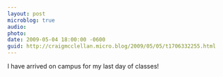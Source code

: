 ```yaml
---
layout: post
microblog: true
audio: 
photo: 
date: 2009-05-04 18:00:00 -0600
guid: http://craigmcclellan.micro.blog/2009/05/05/t1706332255.html
---
```

I have arrived on campus for my last day of classes!
